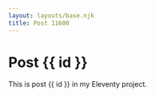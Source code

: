```yaml
---
layout: layouts/base.njk
title: Post 11600
---
```


# Post {{ id }}

This is post {{ id }} in my Eleventy project.
